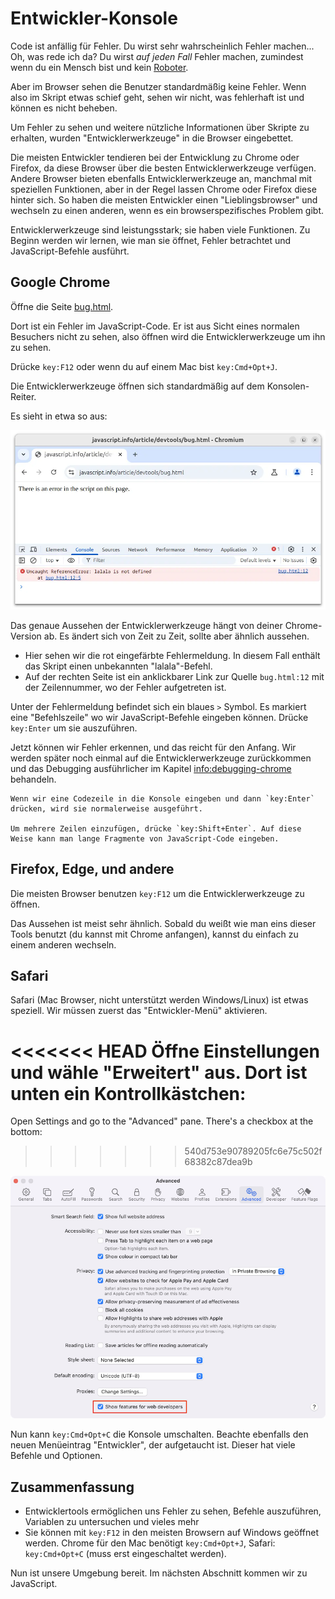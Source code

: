 # Entwickler-Konsole

Code ist anfällig für Fehler. Du wirst sehr wahrscheinlich Fehler machen... Oh, was rede ich da? Du wirst *auf jeden Fall* Fehler machen, zumindest wenn du ein Mensch bist und kein [Roboter](https://en.wikipedia.org/wiki/Bender_(Futurama)).

Aber im Browser sehen die Benutzer standardmäßig keine Fehler. Wenn also im Skript etwas schief geht, sehen wir nicht, was fehlerhaft ist und können es nicht beheben.

Um Fehler zu sehen und weitere nützliche Informationen über Skripte zu erhalten, wurden "Entwicklerwerkzeuge" in die Browser eingebettet.

Die meisten Entwickler tendieren bei der Entwicklung zu Chrome oder Firefox, da diese Browser über die besten Entwicklerwerkzeuge verfügen. Andere Browser bieten ebenfalls Entwicklerwerkzeuge an, manchmal mit speziellen Funktionen, aber in der Regel lassen Chrome oder Firefox diese hinter sich. So haben die meisten Entwickler einen "Lieblingsbrowser" und wechseln zu einen anderen, wenn es ein browserspezifisches Problem gibt.

Entwicklerwerkzeuge sind leistungsstark; sie haben viele Funktionen. Zu Beginn werden wir lernen, wie man sie öffnet, Fehler betrachtet und JavaScript-Befehle ausführt.

## Google Chrome

Öffne die Seite [bug.html](bug.html).

Dort ist ein Fehler im JavaScript-Code. Er ist aus Sicht eines normalen Besuchers nicht zu sehen, also öffnen wird die Entwicklerwerkzeuge um ihn zu sehen.

Drücke `key:F12` oder wenn du auf einem Mac bist `key:Cmd+Opt+J`.

Die Entwicklerwerkzeuge öffnen sich standardmäßig auf dem Konsolen-Reiter.

Es sieht in etwa so aus:

![chrome](chrome.webp)

Das genaue Aussehen der Entwicklerwerkzeuge hängt von deiner Chrome-Version ab. Es ändert sich von Zeit zu Zeit, sollte aber ähnlich aussehen.

- Hier sehen wir die rot eingefärbte Fehlermeldung. In diesem Fall enthält das Skript einen unbekannten "lalala"-Befehl.
- Auf der rechten Seite ist ein anklickbarer Link zur Quelle `bug.html:12` mit der Zeilennummer, wo der Fehler aufgetreten ist.

Unter der Fehlermeldung befindet sich ein blaues `>` Symbol. Es markiert eine "Befehlszeile" wo wir JavaScript-Befehle eingeben können. Drücke `key:Enter` um sie auszuführen.

Jetzt können wir Fehler erkennen, und das reicht für den Anfang. Wir werden später noch einmal auf die Entwicklerwerkzeuge zurückkommen und das Debugging ausführlicher im Kapitel <info:debugging-chrome> behandeln.

```smart header="Multi-line input"
Wenn wir eine Codezeile in die Konsole eingeben und dann `key:Enter` drücken, wird sie normalerweise ausgeführt.

Um mehrere Zeilen einzufügen, drücke `key:Shift+Enter`. Auf diese Weise kann man lange Fragmente von JavaScript-Code eingeben.
```

## Firefox, Edge, und andere

Die meisten Browser benutzen `key:F12` um die Entwicklerwerkzeuge zu öffnen.

Das Aussehen ist meist sehr ähnlich. Sobald du weißt wie man eins dieser Tools benutzt (du kannst mit Chrome anfangen), kannst du einfach zu einem anderen wechseln.

## Safari

Safari (Mac Browser, nicht unterstützt werden Windows/Linux) ist etwas speziell. Wir müssen zuerst das "Entwickler-Menü" aktivieren.

<<<<<<< HEAD
Öffne Einstellungen und wähle "Erweitert" aus. Dort ist unten ein Kontrollkästchen:
=======
Open Settings and go to the "Advanced" pane. There's a checkbox at the bottom:
>>>>>>> 540d753e90789205fc6e75c502f68382c87dea9b

![safari](safari.png)

Nun kann `key:Cmd+Opt+C` die Konsole umschalten. Beachte ebenfalls den neuen Menüeintrag "Entwickler", der aufgetaucht ist. Dieser hat viele Befehle und Optionen.

## Zusammenfassung

- Entwicklertools ermöglichen uns Fehler zu sehen, Befehle auszuführen, Variablen zu untersuchen und vieles mehr
- Sie können mit `key:F12` in den meisten Browsern auf Windows geöffnet werden. Chrome für den Mac benötigt `key:Cmd+Opt+J`, Safari: `key:Cmd+Opt+C` (muss erst eingeschaltet werden).

Nun ist unsere Umgebung bereit. Im nächsten Abschnitt kommen wir zu JavaScript.
